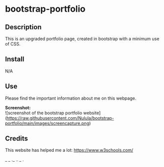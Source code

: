 # bootstrap-portfolio

## Description
This is an upgraded portfolio page, created in bootstrap with a minimum use of CSS.

## Install
N/A

## Use
Please find the important information about me on this webpage.

**Screenshot:**  
![screenshot of the bootstrap portfolio website] (https://raw.githubusercontent.com/Nulula/bootstrap-portfolio/main/images/screencapture.png)


## Credits
This website has helped me a lot:
https://www.w3schools.com/

_ _  ._  ._.  _  ._
